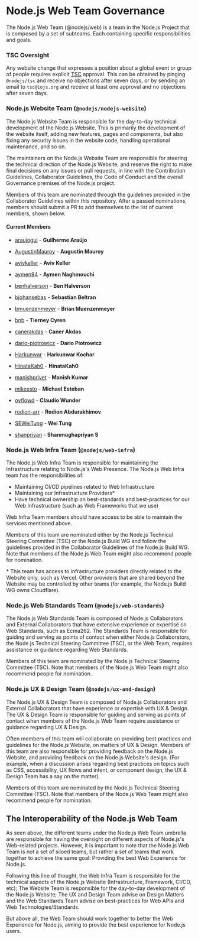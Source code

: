 # Node.js Web Team Governance

The Node.js Web Team (@nodejs/web) is a team in the Node.js Project that is composed by a set of subteams. Each containing specific responsibilities and goals.

### TSC Oversight

Any website change that expresses a position about a global event or group of people requires explicit
[TSC](https://github.com/nodejs/TSC/blob/main/TSC-Charter.md#section-4-responsibilities-of-the-tsc)
approval. This can be obtained by pinging `@nodejs/tsc` and receive no objections after seven days,
or by sending an email to `tsc@iojs.org` and receive at least one approval and no objections after seven days.

### Node.js Website Team (`@nodejs/nodejs-website`)

The Node.js Website Team is responsible for the day-to-day technical development of the Node.js Website. This is primarily the development of the website itself, adding new features, pages and components, but also fixing any security issues in the website code, handling operational maintenance, and so on.

The maintainers on the Node.js Website Team are responsible for steering the technical direction of the Node.js Website, and reserve the right to make final decisions on any issues or pull requests, in line with the Contribution Guidelines, Collaborator Guidelines, the Code of Conduct and the overall Governance premises of the Node.js project.

Members of this team are nominated through the guidelines provided in the Collaborator Guidelines within this repository. After a passed nominations, members should submit a PR to add themselves to the list of current members, shown below.

#### Current Members

- [araujogui](https://github.com/araujogui) - **Guilherme Araújo**

- [AugustinMauroy](https://github.com/AugustinMauroy) - **Augustin Mauroy**

- [avivkeller](https://github.com/avivkeller) - **Aviv Keller**

- [aymen94](https://github.com/aymen94) - **Aymen Naghmouchi**

- [benhalverson](https://github.com/benhalverson) - **Ben Halverson**

- [bjohansebas](https://github.com/bjohansebas) - **Sebastian Beltran**

- [bmuenzenmeyer](https://github.com/bmuenzenmeyer) - **Brian Muenzenmeyer**

- [bnb](https://github.com/bnb) - **Tierney Cyren**

- [canerakdas](https://github.com/canerakdas) - **Caner Akdas**

- [dario-piotrowicz](https://github.com/dario-piotrowicz) - **Dario Piotrowicz**

- [Harkunwar](https://github.com/Harkunwar) - **Harkunwar Kochar**

- [HinataKah0](https://github.com/HinataKah0) - **HinataKah0**

- [manishprivet](https://github.com/manishprivet) - **Manish Kumar**

- [mikeesto](https://github.com/mikeesto) - **Michael Esteban**

- [ovflowd](https://github.com/ovflowd) - **Claudio Wunder**

- [rodion-arr](https://github.com/rodion-arr) - **Rodion Abdurakhimov**

- [SEWeiTung](https://github.com/SEWeiTung) - **Wei Tung**

- [shanpriyan](https://github.com/shanpriyan) - **Shanmughapriyan S**

### Node.js Web Infra Team (`@nodejs/web-infra`)

The Node.js Web Infra Team is responsible for maintaining the Infrastructure relating to Node.js's Web Presence. The Node.js Web Infra team has the responsibilities of:

- Maintaining CI/CD pipelines related to Web Infrastructure
- Maintaining our Infrastructure Providers\*
- Have technical ownership on best-standards and best-practices for our Web Infrastructure (such as Web Frameworks that we use)

Web Infra Team members should have access to be able to maintain the services mentioned above.

Members of this team are nominated either by the Node.js Technical Steering Committee (TSC) or the Node.js Build WG and follow the guidelines provided in the Collaborator Guidelines of the Node.js Build WG. Note that members of the Node.js Web Team might also recommend people for nomination.

\* This team has access to infrastructure providers directly related to the Website only, such as Vercel. Other providers that are shared beyond the Website may be controlled by other teams (for example, the Node.js Build WG owns Cloudflare).

### Node.js Web Standards Team (`@nodejs/web-standards`)

The Node.js Web Standards Team is composed of Node.js Collaborators and External Collaborators that have extensive experience or expertisè on Web Standards, such as Ecma262. The Standards Team is responsible for guiding and serving as points of contact when either Node.js Collaborators, the Node.js Technical Steering Committee (TSC), or the Web Team, requires assistance or guidance regarding Web Standards.

Members of this team are nominated by the Node.js Technical Steering Committee (TSC). Note that members of the Node.js Web Team might also recommend people for nomination.

### Node.js UX & Design Team (`@nodejs/ux-and-design`)

The Node.js UX & Design Team is composed of Node.js Collaborators and External Collaborators that have experience or expertisè with UX & Design. The UX & Design Team is responsible for guiding and serving as points of contact when members of the Node.js Web Team require assistance or guidance regarding UX & Design.

Often members of this team will collaborate on providing best practices and guidelines for the Node.js Website, on matters of UX & Design. Members of this team are also responsible for providing feedback on the Node.js Website, and providing feedback on the Node.js Website's design. (For example, when a discussion arises regarding best practices on topics such as CSS, accessibility, UX flows and intent, or component design, the UX & Design Team has a say on the matter).

Members of this team are nominated by the Node.js Technical Steering Committee (TSC). Note that members of the Node.js Web Team might also recommend people for nomination.

## The Interoperability of the Node.js Web Team

As seen above, the different teams under the Node.js Web Team umbrella are responsible for having the oversight on different aspects of Node.js's Web-related projects. However, it is important to note that the Node.js Web Team is not a set of siloed teams, but rather a set of teams that work together to achieve the same goal: Providing the best Web Experience for Node.js.

Following this line of thought, the Web Infra Team is responsible for the technical aspects of the Node.js Website (Infrastructure, Framework, CI/CD, etc); The Website Team is responsible for the day-to-day development of the Node.js Website; The UX and Design Team advise on Design Matters and the Web Standards Team advise on best-practices for Web APIs and Web Technologies/Standards.

But above all, the Web Team should work together to better the Web Experience for Node.js, aiming to provide the best experience for Node.js users.
